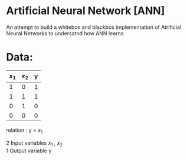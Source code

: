 # Artificial Neural Network [ANN]
An attempt to build a whitebox and blackbox implementation of Atrificial Neural Networks to undersatnd how ANN learns.

# Data:

  | $x_{1}$ | $x_{2}$ | y |
  | -- | -- | - |
  | 1  | 0  | 1 |
  | 1  | 1  | 1 |
  | 0  | 1  | 0 |
  | 0  | 0  | 0 |
  
  relation : y = $x_{1}$
  
  2 Input variables $x_{1}$ , $x_{2}$ <br>
  1 Output variable y
